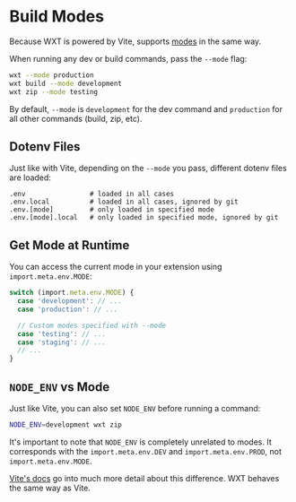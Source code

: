 # Build Modes

Because WXT is powered by Vite, supports [modes](https://vite.dev/guide/env-and-mode.html#modes) in the same way.

When running any dev or build commands, pass the `--mode` flag:

```sh
wxt --mode production
wxt build --mode development
wxt zip --mode testing
```

By default, `--mode` is `development` for the dev command and `production` for all other commands (build, zip, etc).

## Dotenv Files

Just like with Vite, depending on the `--mode` you pass, different dotenv files are loaded:

```
.env                # loaded in all cases
.env.local          # loaded in all cases, ignored by git
.env.[mode]         # only loaded in specified mode
.env.[mode].local   # only loaded in specified mode, ignored by git
```

## Get Mode at Runtime

You can access the current mode in your extension using `import.meta.env.MODE`:

```ts
switch (import.meta.env.MODE) {
  case 'development': // ...
  case 'production': // ...

  // Custom modes specified with --mode
  case 'testing': // ...
  case 'staging': // ...
  // ...
}
```

## `NODE_ENV` vs Mode

Just like Vite, you can also set `NODE_ENV` before running a command:

```sh
NODE_ENV=development wxt zip
```

It's important to note that `NODE_ENV` is completely unrelated to modes. It corresponds with the `import.meta.env.DEV` and `import.meta.env.PROD`, not `import.meta.env.MODE`.

[Vite's docs](https://vite.dev/guide/env-and-mode.html#node-env-and-modes) go into much more detail about this difference. WXT behaves the same way as Vite.
